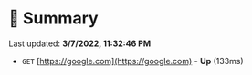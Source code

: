# 📖 Summary
Last updated: **3/7/2022, 11:32:46 PM**

- `GET` [https://google.com](https://google.com) - **Up** (133ms)
